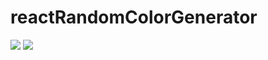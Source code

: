 # reactRandomColorGenerator

<img src="https://cloud.githubusercontent.com/assets/19864300/19228672/edf5e03c-8f23-11e6-8588-39f6446c4bab.png" />

<img src="https://cloud.githubusercontent.com/assets/19864300/19228697/21eeca20-8f24-11e6-97d1-24bb5052f848.png" />
